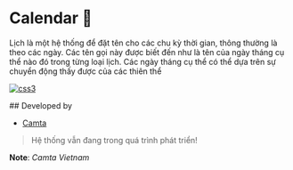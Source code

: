 # Calendar 📆

Lịch là một hệ thống để đặt tên cho các chu kỳ thời gian, thông thường là theo các ngày. Các tên gọi này được biết đến như là tên của ngày tháng cụ thể nào đó trong từng loại lịch. Các ngày tháng cụ thể có thể dựa trên sự chuyển động thấy được của các thiên thể


<p align="left"> 
  <a href="https://nodejs.org" target="_blank" rel="noreferrer"> 
    <img src="https://cdn4.iconfinder.com/data/icons/small-n-flat/24/calendar-512.png?w=2000" alt="css3" width="auto" height="auto"/>
  </a> 
</p>
## Developed by

-   [Camta](https://github.com/camtavietnam)

> Hệ thống vẫn đang trong quá trình phát triển!

**Note**: _Camta Vietnam_
